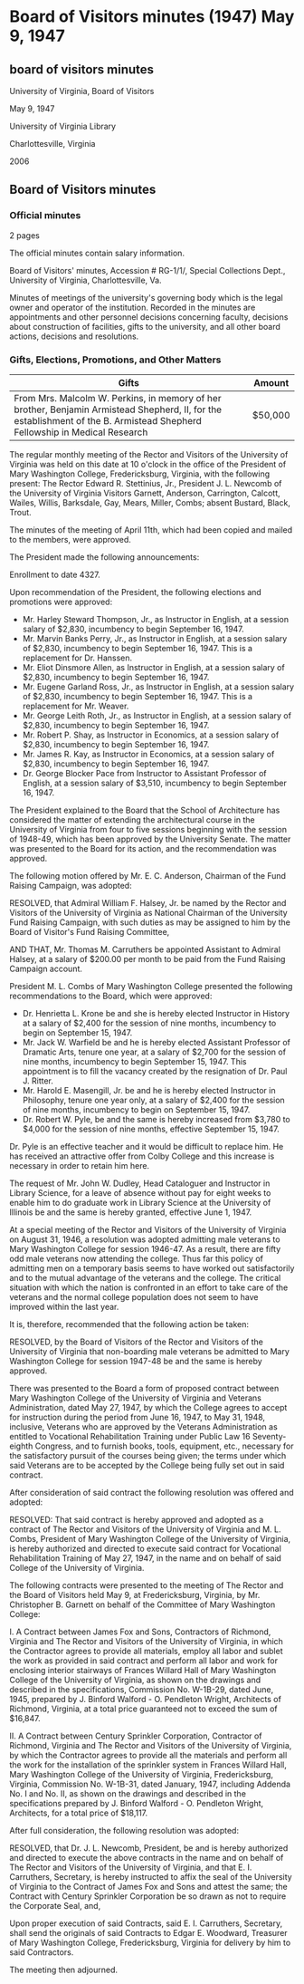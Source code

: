 <!-- llmformatted -->
# Board of Visitors minutes (1947) May 9, 1947

## board of visitors minutes

University of Virginia, Board of Visitors

May 9, 1947

University of Virginia Library

Charlottesville, Virginia

2006

## Board of Visitors minutes

### Official minutes

2 pages

The official minutes contain salary information.

Board of Visitors' minutes, Accession # RG-1/1/, Special Collections Dept., University of Virginia, Charlottesville, Va.

Minutes of meetings of the university's governing body which is the legal owner and operator of the institution. Recorded in the minutes are appointments and other personnel decisions concerning faculty, decisions about construction of facilities, gifts to the university, and all other board actions, decisions and resolutions.

### Gifts, Elections, Promotions, and Other Matters

| Gifts                                                                                                                            | Amount    |
|----------------------------------------------------------------------------------------------------------------------------------|-----------|
| From Mrs. Malcolm W. Perkins, in memory of her brother, Benjamin Armistead Shepherd, II, for the establishment of the B. Armistead Shepherd Fellowship in Medical Research | $50,000   |

The regular monthly meeting of the Rector and Visitors of the University of Virginia was held on this date at 10 o'clock in the office of the President of Mary Washington College, Fredericksburg, Virginia, with the following present: The Rector Edward R. Stettinius, Jr., President J. L. Newcomb of the University of Virginia Visitors Garnett, Anderson, Carrington, Calcott, Wailes, Willis, Barksdale, Gay, Mears, Miller, Combs; absent Bustard, Black, Trout.

The minutes of the meeting of April 11th, which had been copied and mailed to the members, were approved.

The President made the following announcements:

Enrollment to date 4327.

Upon recommendation of the President, the following elections and promotions were approved:

* Mr. Harley Steward Thompson, Jr., as Instructor in English, at a session salary of $2,830, incumbency to begin September 16, 1947.
* Mr. Marvin Banks Perry, Jr., as Instructor in English, at a session salary of $2,830, incumbency to begin September 16, 1947. This is a replacement for Dr. Hanssen.
* Mr. Eliot Dinsmore Allen, as Instructor in English, at a session salary of $2,830, incumbency to begin September 16, 1947.
* Mr. Eugene Garland Ross, Jr., as Instructor in English, at a session salary of $2,830, incumbency to begin September 16, 1947. This is a replacement for Mr. Weaver.
* Mr. George Leith Roth, Jr., as Instructor in English, at a session salary of $2,830, incumbency to begin September 16, 1947.
* Mr. Robert P. Shay, as Instructor in Economics, at a session salary of $2,830, incumbency to begin September 16, 1947.
* Mr. James R. Kay, as Instructor in Economics, at a session salary of $2,830, incumbency to begin September 16, 1947.
* Dr. George Blocker Pace from Instructor to Assistant Professor of English, at a session salary of $3,510, incumbency to begin September 16, 1947.

The President explained to the Board that the School of Architecture has considered the matter of extending the architectural course in the University of Virginia from four to five sessions beginning with the session of 1948-49, which has been approved by the University Senate. The matter was presented to the Board for its action, and the recommendation was approved.

The following motion offered by Mr. E. C. Anderson, Chairman of the Fund Raising Campaign, was adopted:

RESOLVED, that Admiral William F. Halsey, Jr. be named by the Rector and Visitors of the University of Virginia as National Chairman of the University Fund Raising Campaign, with such duties as may be assigned to him by the Board of Visitor's Fund Raising Committee,

AND THAT, Mr. Thomas M. Carruthers be appointed Assistant to Admiral Halsey, at a salary of $200.00 per month to be paid from the Fund Raising Campaign account.

President M. L. Combs of Mary Washington College presented the following recommendations to the Board, which were approved:

* Dr. Henrietta L. Krone be and she is hereby elected Instructor in History at a salary of $2,400 for the session of nine months, incumbency to begin on September 15, 1947.
* Mr. Jack W. Warfield be and he is hereby elected Assistant Professor of Dramatic Arts, tenure one year, at a salary of $2,700 for the session of nine months, incumbency to begin September 15, 1947. This appointment is to fill the vacancy created by the resignation of Dr. Paul J. Ritter.
* Mr. Harold E. Masengill, Jr. be and he is hereby elected Instructor in Philosophy, tenure one year only, at a salary of $2,400 for the session of nine months, incumbency to begin on September 15, 1947.
* Dr. Robert W. Pyle, be and the same is hereby increased from $3,780 to $4,000 for the session of nine months, effective September 15, 1947.

Dr. Pyle is an effective teacher and it would be difficult to replace him. He has received an attractive offer from Colby College and this increase is necessary in order to retain him here.

The request of Mr. John W. Dudley, Head Cataloguer and Instructor in Library Science, for a leave of absence without pay for eight weeks to enable him to do graduate work in Library Science at the University of Illinois be and the same is hereby granted, effective June 1, 1947.

At a special meeting of the Rector and Visitors of the University of Virginia on August 31, 1946, a resolution was adopted admitting male veterans to Mary Washington College for session 1946-47. As a result, there are fifty odd male veterans now attending the college. Thus far this policy of admitting men on a temporary basis seems to have worked out satisfactorily and to the mutual advantage of the veterans and the college. The critical situation with which the nation is confronted in an effort to take care of the veterans and the normal college population does not seem to have improved within the last year.

It is, therefore, recommended that the following action be taken:

RESOLVED, by the Board of Visitors of the Rector and Visitors of the University of Virginia that non-boarding male veterans be admitted to Mary Washington College for session 1947-48 be and the same is hereby approved.

There was presented to the Board a form of proposed contract between Mary Washington College of the University of Virginia and Veterans Administration, dated May 27, 1947, by which the College agrees to accept for instruction during the period from June 16, 1947, to May 31, 1948, inclusive, Veterans who are approved by the Veterans Administration as entitled to Vocational Rehabilitation Training under Public Law 16 Seventy-eighth Congress, and to furnish books, tools, equipment, etc., necessary for the satisfactory pursuit of the courses being given; the terms under which said Veterans are to be accepted by the College being fully set out in said contract.

After consideration of said contract the following resolution was offered and adopted:

RESOLVED: That said contract is hereby approved and adopted as a contract of The Rector and Visitors of the University of Virginia and M. L. Combs, President of Mary Washington College of the University of Virginia, is hereby authorized and directed to execute said contract for Vocational Rehabilitation Training of May 27, 1947, in the name and on behalf of said College of the University of Virginia.

The following contracts were presented to the meeting of The Rector and the Board of Visitors held May 9, at Fredericksburg, Virginia, by Mr. Christopher B. Garnett on behalf of the Committee of Mary Washington College:

I. A Contract between James Fox and Sons, Contractors of Richmond, Virginia and The Rector and Visitors of the University of Virginia, in which the Contractor agrees to provide all materials, employ all labor and sublet the work as provided in said contract and perform all labor and work for enclosing interior stairways of Frances Willard Hall of Mary Washington College of the University of Virginia, as shown on the drawings and described in the specifications, Commission No. W-1B-29, dated June, 1945, prepared by J. Binford Walford - O. Pendleton Wright, Architects of Richmond, Virginia, at a total price guaranteed not to exceed the sum of $16,847.

II. A Contract between Century Sprinkler Corporation, Contractor of Richmond, Virginia and The Rector and Visitors of the University of Virginia, by which the Contractor agrees to provide all the materials and perform all the work for the installation of the sprinkler system in Frances Willard Hall, Mary Washington College of the University of Virginia, Fredericksburg, Virginia, Commission No. W-1B-31, dated January, 1947, including Addenda No. I and No. II, as shown on the drawings and described in the specifications prepared by J. Binford Walford - O. Pendleton Wright, Architects, for a total price of $18,117.

After full consideration, the following resolution was adopted:

RESOLVED, that Dr. J. L. Newcomb, President, be and is hereby authorized and directed to execute the above contracts in the name and on behalf of The Rector and Visitors of the University of Virginia, and that E. I. Carruthers, Secretary, is hereby instructed to affix the seal of the University of Virginia to the Contract of James Fox and Sons and attest the same; the Contract with Century Sprinkler Corporation be so drawn as not to require the Corporate Seal, and,

Upon proper execution of said Contracts, said E. I. Carruthers, Secretary, shall send the originals of said Contracts to Edgar E. Woodward, Treasurer of Mary Washington College, Fredericksburg, Virginia for delivery by him to said Contractors.

The meeting then adjourned.
